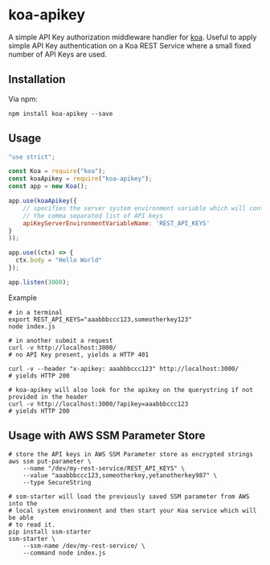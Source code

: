 # koa-apikey

A simple API Key authorization middleware handler for [koa](https://koajs.com/).  Useful to apply simple API Key authentication on a Koa REST Service where a small fixed number of API Keys are used.

## Installation

Via npm:

```shell
npm install koa-apikey --save
```

## Usage

```javascript
"use strict";

const Koa = require("koa");
const koaApikey = require("koa-apikey");
const app = new Koa();

app.use(koaApikey({
    // specifies the server system environment variable which will container
    // the comma separated list of API keys
    apiKeyServerEnvironmentVariableName: 'REST_API_KEYS'
}
));

app.use((ctx) => {
  ctx.body = "Hello World"
});

app.listen(3000);
```

Example

```shell
# in a terminal
export REST_API_KEYS="aaabbbccc123,someotherkey123"
node index.js

# in another submit a request
curl -v http://localhost:3000/
# no API Key present, yields a HTTP 401

curl -v --header "x-apikey: aaabbbccc123" http://localhost:3000/
# yields HTTP 200

# koa-apikey will also look for the apikey on the querystring if not provided in the header
curl -v http://localhost:3000/?apikey=aaabbbccc123
# yields HTTP 200
```

## Usage with AWS SSM Parameter Store

```shell
# store the API keys in AWS SSM Parameter store as encrypted strings
aws ssm put-parameter \
    --name "/dev/my-rest-service/REST_API_KEYS" \
    --value "aaabbbccc123,someotherkey,yetanotherkey987" \
    --type SecureString

# ssm-starter will load the previously saved SSM parameter from AWS into the
# local system environment and then start your Koa service which will be able
# to read it.
pip install ssm-starter
ssm-starter \
    --ssm-name /dev/my-rest-service/ \
    --command node index.js
```
